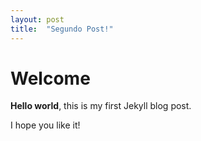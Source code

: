```yaml
---
layout: post
title:  "Segundo Post!"
---
```


# Welcome

**Hello world**, this is my first Jekyll blog post.

I hope you like it!